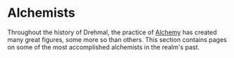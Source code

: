 # Alchemists

Throughout the history of Drehmal, the practice of [Alchemy](Alchemy.md) has created many great figures, some more so than others. This section contains pages on some of the most accomplished alchemists in the realm's past.
